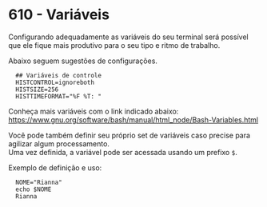 ﻿# 610 - Variáveis

Configurando adequadamente as variáveis do seu terminal será possível que ele fique mais produtivo
para o seu tipo e ritmo de trabalho.  

Abaixo seguem sugestões de configurações.  

``` .bashrc
  ## Variáveis de controle
  HISTCONTROL=ignoreboth
  HISTSIZE=256
  HISTTIMEFORMAT="%F %T: "
```
  Conheça mais variáveis com o link indicado abaixo:  
  https://www.gnu.org/software/bash/manual/html_node/Bash-Variables.html


Você pode também definir seu próprio set de variáveis caso precise para agilizar algum 
processamento.  
Uma vez definida, a variável pode ser acessada usando um prefixo ``$``.  

Exemplo de definição e uso:  

``` shell
  NOME="Rianna"
  echo $NOME
  Rianna
```
